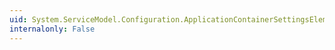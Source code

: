 ```yaml
---
uid: System.ServiceModel.Configuration.ApplicationContainerSettingsElement.SessionId
internalonly: False
---
```

